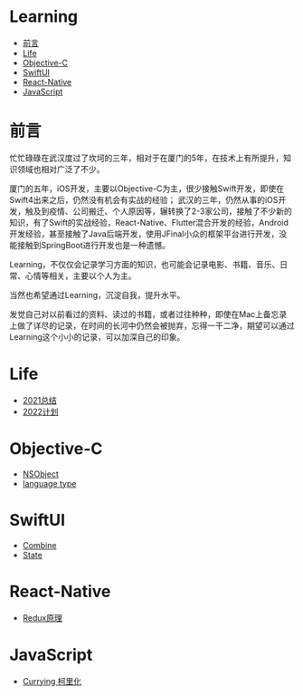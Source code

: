 # Learning
- [前言](#前言)
- [Life](#Life)
- [Objective-C](#Objective-C)
- [SwiftUI](#SwiftUI)
- [React-Native](#React-Native)
- [JavaScript](#JavaScript)

# 前言
忙忙碌碌在武汉度过了坎坷的三年，相对于在厦门的5年，在技术上有所提升，知识领域也相对广泛了不少。

厦门的五年，iOS开发，主要以Objective-C为主，很少接触Swift开发，即使在Swift4出来之后，仍然没有机会有实战的经验；
武汉的三年，仍然从事的iOS开发，触及到疫情、公司搬迁、个人原因等，辗转换了2-3家公司，接触了不少新的知识，有了Swift的实战经验，React-Native、Flutter混合开发的经验，Android开发经验，甚至接触了Java后端开发，使用JFinal小众的框架平台进行开发，没能接触到SpringBoot进行开发也是一种遗憾。

Learning，不仅仅会记录学习方面的知识，也可能会记录电影、书籍、音乐、日常、心情等相关，主要以个人为主。

当然也希望通过Learning，沉淀自我，提升水平。

发觉自己对以前看过的资料、读过的书籍，或者过往种种，即使在Mac上备忘录上做了详尽的记录，在时间的长河中仍然会被抛弃，忘得一干二净，期望可以通过Learning这个小小的记录，可以加深自己的印象。

# Life
- [2021总结](https://github.com/HongWeiChen/Learning/blob/main/Life/2021总结.md)
- [2022计划](https://github.com/HongWeiChen/Learning/blob/main/Life/2022计划.md)

# Objective-C
- [NSObject](https://github.com/HongWeiChen/Learning/blob/main/Objective-C/NSObject.md)
- [language type](https://github.com/HongWeiChen/Learning/blob/main/Objective-C/language%20type.md)

# SwiftUI
- [Combine](https://github.com/HongWeiChen/Learning/blob/main/SwiftUI/Combine.md)
- [State](https://github.com/HongWeiChen/Learning/blob/main/SwiftUI/State.md)

# React-Native
- [Redux原理](https://github.com/HongWeiChen/Learning/blob/main/React-Native/Redux原理.md)

# JavaScript
- [Currying 柯里化](https://github.com/HongWeiChen/Learning/blob/main/JavaScript/Currying.md)
